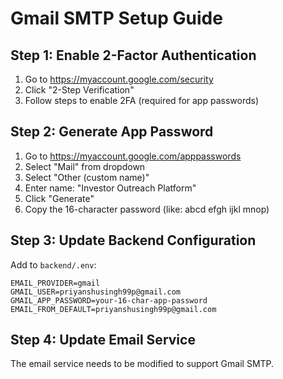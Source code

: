 # Gmail SMTP Setup Guide

## Step 1: Enable 2-Factor Authentication
1. Go to https://myaccount.google.com/security
2. Click "2-Step Verification"
3. Follow steps to enable 2FA (required for app passwords)

## Step 2: Generate App Password
1. Go to https://myaccount.google.com/apppasswords
2. Select "Mail" from dropdown
3. Select "Other (custom name)" 
4. Enter name: "Investor Outreach Platform"
5. Click "Generate"
6. Copy the 16-character password (like: abcd efgh ijkl mnop)

## Step 3: Update Backend Configuration
Add to `backend/.env`:
```
EMAIL_PROVIDER=gmail
GMAIL_USER=priyanshusingh99p@gmail.com
GMAIL_APP_PASSWORD=your-16-char-app-password
EMAIL_FROM_DEFAULT=priyanshusingh99p@gmail.com
```

## Step 4: Update Email Service
The email service needs to be modified to support Gmail SMTP.